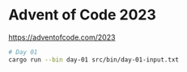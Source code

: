 # Advent of Code 2023

https://adventofcode.com/2023

```bash
# Day 01
cargo run --bin day-01 src/bin/day-01-input.txt
```
